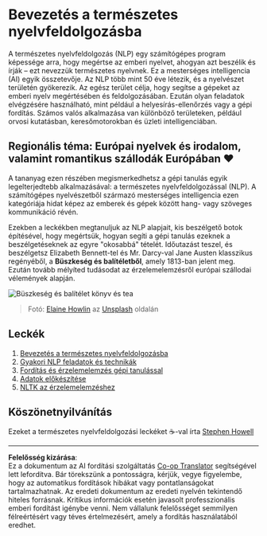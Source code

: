 <!--
CO_OP_TRANSLATOR_METADATA:
{
  "original_hash": "1eb379dc2d0c9940b320732d16083778",
  "translation_date": "2025-09-05T16:49:22+00:00",
  "source_file": "6-NLP/README.md",
  "language_code": "hu"
}
-->
# Bevezetés a természetes nyelvfeldolgozásba

A természetes nyelvfeldolgozás (NLP) egy számítógépes program képessége arra, hogy megértse az emberi nyelvet, ahogyan azt beszélik és írják – ezt nevezzük természetes nyelvnek. Ez a mesterséges intelligencia (AI) egyik összetevője. Az NLP több mint 50 éve létezik, és a nyelvészet területén gyökerezik. Az egész terület célja, hogy segítse a gépeket az emberi nyelv megértésében és feldolgozásában. Ezután olyan feladatok elvégzésére használható, mint például a helyesírás-ellenőrzés vagy a gépi fordítás. Számos valós alkalmazása van különböző területeken, például orvosi kutatásban, keresőmotorokban és üzleti intelligenciában.

## Regionális téma: Európai nyelvek és irodalom, valamint romantikus szállodák Európában ❤️

A tananyag ezen részében megismerkedhetsz a gépi tanulás egyik legelterjedtebb alkalmazásával: a természetes nyelvfeldolgozással (NLP). A számítógépes nyelvészetből származó mesterséges intelligencia ezen kategóriája hidat képez az emberek és gépek között hang- vagy szöveges kommunikáció révén.

Ezekben a leckékben megtanuljuk az NLP alapjait, kis beszélgető botok építésével, hogy megértsük, hogyan segíti a gépi tanulás ezeknek a beszélgetéseknek az egyre "okosabbá" tételét. Időutazást teszel, és beszélgetsz Elizabeth Bennett-tel és Mr. Darcy-val Jane Austen klasszikus regényéből, a **Büszkeség és balítéletből**, amely 1813-ban jelent meg. Ezután tovább mélyíted tudásodat az érzelemelemzésről európai szállodai vélemények alapján.

![Büszkeség és balítélet könyv és tea](../../../6-NLP/images/p&p.jpg)
> Fotó: <a href="https://unsplash.com/@elaineh?utm_source=unsplash&utm_medium=referral&utm_content=creditCopyText">Elaine Howlin</a> az <a href="https://unsplash.com/s/photos/pride-and-prejudice?utm_source=unsplash&utm_medium=referral&utm_content=creditCopyText">Unsplash</a> oldalán
  
## Leckék

1. [Bevezetés a természetes nyelvfeldolgozásba](1-Introduction-to-NLP/README.md)
2. [Gyakori NLP feladatok és technikák](2-Tasks/README.md)
3. [Fordítás és érzelemelemzés gépi tanulással](3-Translation-Sentiment/README.md)
4. [Adatok előkészítése](4-Hotel-Reviews-1/README.md)
5. [NLTK az érzelemelemzéshez](5-Hotel-Reviews-2/README.md)

## Köszönetnyilvánítás 

Ezeket a természetes nyelvfeldolgozási leckéket ☕-val írta [Stephen Howell](https://twitter.com/Howell_MSFT)

---

**Felelősség kizárása**:  
Ez a dokumentum az AI fordítási szolgáltatás [Co-op Translator](https://github.com/Azure/co-op-translator) segítségével lett lefordítva. Bár törekszünk a pontosságra, kérjük, vegye figyelembe, hogy az automatikus fordítások hibákat vagy pontatlanságokat tartalmazhatnak. Az eredeti dokumentum az eredeti nyelvén tekintendő hiteles forrásnak. Kritikus információk esetén javasolt professzionális emberi fordítást igénybe venni. Nem vállalunk felelősséget semmilyen félreértésért vagy téves értelmezésért, amely a fordítás használatából eredhet.